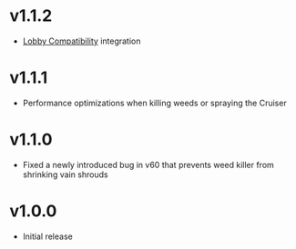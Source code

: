 # v1.1.2
- [Lobby Compatibility](https://thunderstore.io/c/lethal-company/p/BMX/LobbyCompatibility/) integration
# v1.1.1
- Performance optimizations when killing weeds or spraying the Cruiser
# v1.1.0
- Fixed a newly introduced bug in v60 that prevents weed killer from shrinking vain shrouds
# v1.0.0
- Initial release